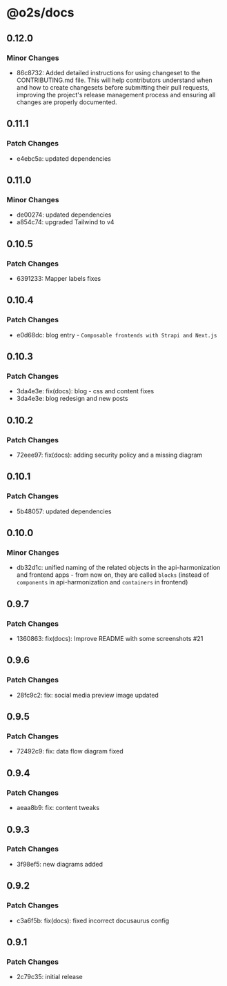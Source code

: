 # @o2s/docs

## 0.12.0

### Minor Changes

- 86c8732: Added detailed instructions for using changeset to the CONTRIBUTING.md file. This will help contributors understand when and how to create changesets before submitting their pull requests, improving the project's release management process and ensuring all changes are properly documented.

## 0.11.1

### Patch Changes

- e4ebc5a: updated dependencies

## 0.11.0

### Minor Changes

- de00274: updated dependencies
- a854c74: upgraded Tailwind to v4

## 0.10.5

### Patch Changes

- 6391233: Mapper labels fixes

## 0.10.4

### Patch Changes

- e0d68dc: blog entry - `Composable frontends with Strapi and Next.js`

## 0.10.3

### Patch Changes

- 3da4e3e: fix(docs): blog - css and content fixes
- 3da4e3e: blog redesign and new posts

## 0.10.2

### Patch Changes

- 72eee97: fix(docs): adding security policy and a missing diagram

## 0.10.1

### Patch Changes

- 5b48057: updated dependencies

## 0.10.0

### Minor Changes

- db32d1c: unified naming of the related objects in the api-harmonization and frontend apps - from now on, they are called `blocks` (instead of `components` in api-harmonization and `containers` in frontend)

## 0.9.7

### Patch Changes

- 1360863: fix(docs): Improve README with some screenshots #21

## 0.9.6

### Patch Changes

- 28fc9c2: fix: social media preview image updated

## 0.9.5

### Patch Changes

- 72492c9: fix: data flow diagram fixed

## 0.9.4

### Patch Changes

- aeaa8b9: fix: content tweaks

## 0.9.3

### Patch Changes

- 3f98ef5: new diagrams added

## 0.9.2

### Patch Changes

- c3a6f5b: fix(docs): fixed incorrect docusaurus config

## 0.9.1

### Patch Changes

- 2c79c35: initial release
